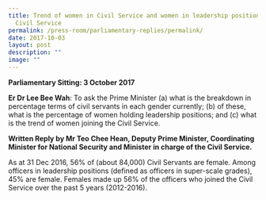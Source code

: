```yaml
---
title: Trend of women in Civil Service and women in leadership positions in
  Civil Service
permalink: /press-room/parliamentary-replies/permalink/
date: 2017-10-03
layout: post
description: ""
image: ""
---
```

**Parliamentary Sitting: 3 October 2017**  
  
**Er Dr Lee Bee Wah**: To ask the Prime Minister (a) what is the breakdown in percentage terms of civil servants in each gender currently; (b) of these, what is the percentage of women holding leadership positions; and (c) what is the trend of women joining the Civil Service.  
  
**Written Reply by Mr Teo Chee Hean, Deputy Prime Minister, Coordinating Minister for National Security and Minister in charge of the Civil Service.**  
  
As at 31 Dec 2016, 56% of (about 84,000) Civil Servants are female. Among officers in leadership positions (defined as officers in super-scale grades), 45% are female. Females made up 56% of the officers who joined the Civil Service over the past 5 years (2012-2016).
